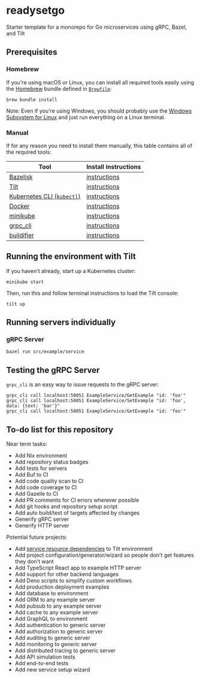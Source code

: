 # readysetgo

Starter template for a monorepo for Go microservices using gRPC, Bazel, and Tilt

## Prerequisites

### Homebrew

If you're using macOS or Linux, you can install all required tools easily using
the [Homebrew](https://brew.sh/) bundle defined in [`Brewfile`](Brewfile):

```shell
brew bundle install
```

Note: Even if you're using Windows, you should probably use the
[Windows Subsystem for Linux](https://docs.microsoft.com/en-us/windows/wsl/about)
and just run everything on a Linux terminal.

### Manual

If for any reason you need to install them manually, this table contains all of
the required tools:

| Tool                                                                                 | Install instructions                                                                            |
| ------------------------------------------------------------------------------------ | ----------------------------------------------------------------------------------------------- |
| [Bazelisk](https://github.com/bazelbuild/bazelisk)                                   | [instructions](https://docs.bazel.build/versions/main/install-bazelisk.html)                    |
| [Tilt](https://tilt.dev)                                                             | [instructions](https://docs.tilt.dev/install.html)                                              |
| [Kubernetes CLI (`kubectl`)](https://kubernetes.io/docs/reference/kubectl/overview/) | [instructions](https://kubernetes.io/docs/tasks/tools/#kubectl)                                 |
| [Docker](https://www.docker.com)                                                     | [instructions](https://docs.docker.com/get-docker/)                                             |
| [minikube](https://minikube.sigs.k8s.io)                                             | [instructions](https://minikube.sigs.k8s.io/docs/)                                              |
| [grpc_cli](https://github.com/grpc/grpc/blob/master/doc/command_line_tool.md)        | [instructions](https://github.com/grpc/grpc/blob/master/doc/command_line_tool.md#code-location) |
| [buildifier](https://github.com/bazelbuild/buildtools/tree/master/buildifier)        | [instructions](https://github.com/bazelbuild/buildtools/tree/master/buildifier#setup)           |

## Running the environment with Tilt

If you haven't already, start up a Kubernetes cluster:

```shell
minikube start
```

Then, run this and follow terminal instructions to load the Tilt console:

```shell
tilt up
```

## Running servers individually

### gRPC Server

```shell
bazel run src/example/service
```

## Testing the gRPC Server

`grpc_cli` is an easy way to issue requests to the gRPC server:

```shell
grpc_cli call localhost:50051 ExampleService/GetExample "id: 'foo'"
grpc_cli call localhost:50051 ExampleService/SetExample "id: 'foo', data: {text: 'bar'}"
grpc_cli call localhost:50051 ExampleService/GetExample "id: 'foo'"
```

## To-do list for this repository

Near term tasks:

- Add Nix environment
- Add repository status badges
- Add tests for servers
- Add Buf to CI
- Add code quality scan to CI
- Add code coverage to CI
- Add Gazelle to CI
- Add PR comments for CI errors wherever possible
- Add git hooks and repository setup script
- Add auto build/test of targets affected by changes
- Generify gRPC server
- Generify HTTP server

Potential future projects:

- Add [service resource dependencies](https://docs.tilt.dev/resource_dependencies.html) to Tilt environment
- Add project configuration/generator/wizard so people don't get features they don't want
- Add TypeScript React app to example HTTP server
- Add support for other backend languages
- Add Deno scripts to simplify custom workflows
- Add production deployment examples
- Add database to environment
- Add ORM to any example server
- Add pubsub to any example server
- Add cache to any example server
- Add GraphQL to environment
- Add authentication to generic server
- Add authorization to generic server
- Add auditing to generic server
- Add monitoring to generic server
- Add distributed tracing to generic server
- Add API simulation tests
- Add end-to-end tests
- Add new service setup wizard
